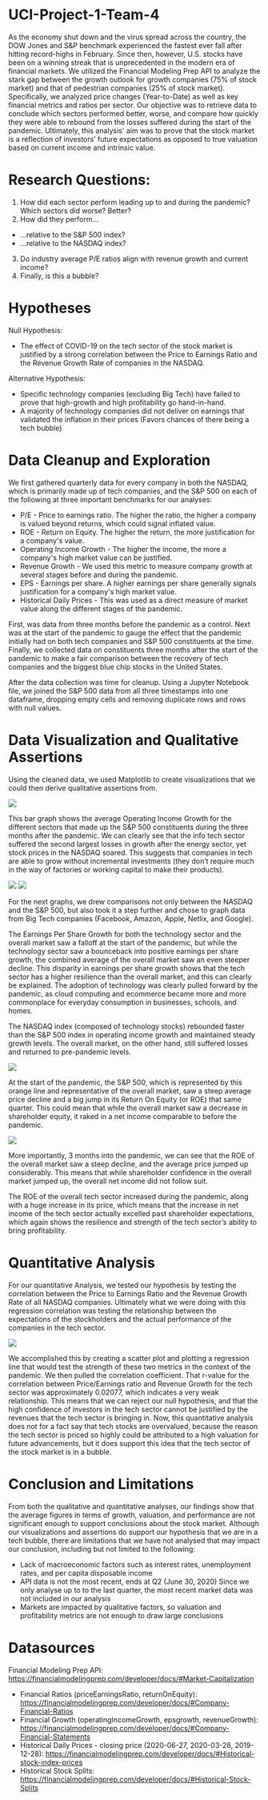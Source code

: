 # UCI-Project-1-Team-4

As the economy shut down and the virus spread across the country, the DOW Jones and S&P benchmark experienced the fastest ever fall after hitting record-highs in February. Since then, however, U.S. stocks have been on a winning streak that is unprecedented in the modern era of financial markets. We utilized the Financial Modeling Prep API to analyze the stark gap between the growth outlook for growth companies (75% of stock market) and that of pedestrian companies (25% of stock market). Specifically, we analyzed price changes (Year-to-Date) as well as key financial metrics and ratios per sector. Our objective was to retrieve data to conclude which sectors performed better, worse, and compare how quickly they were able to rebound from the losses suffered during the start of the pandemic. Ultimately, this analysis' aim was to prove that the stock market is a reflection of investors’ future expectations as opposed to true valuation based on current income and intrinsic value. 

# Research Questions:

1. How did each sector perform leading up to and during the pandemic? Which sectors did worse? Better?
2. How did they perform...
  - ...relative to the S&P 500 index? 
  - ...relative to the NASDAQ index? 
3. Do industry average P/E ratios align with revenue growth and current income? 
4. Finally, is this a bubble?

# Hypotheses

Null Hypothesis:
  - The effect of COVID-19 on the tech sector of the stock market is justified by a strong correlation between the Price to Earnings Ratio and the Revenue Growth Rate of companies in the NASDAQ.

Alternative Hypothesis:
  - Specific technology companies (excluding Big Tech) have failed to prove that high-growth and high profitability go hand-in-hand. 
  - A majority of technology companies did not deliver on earnings that validated the inflation in their prices (Favors chances of there being a tech bubble)

# Data Cleanup and Exploration

We first gathered quarterly data for every company in both the NASDAQ, which is primarily made up of tech companies, and the S&P 500 on each of the following at three important benchmarks for our analyses: 

  - P/E - Price to earnings ratio. The higher the ratio, the higher a company is valued beyond returns, which could signal inflated value. 
  - ROE - Return on Equity. The higher the return, the more justification for a company's value. 
  - Operating Income Growth - The higher the income, the more a company's high market value can be justified.
  - Revenue Growth - We used this metric to measure company growth at several stages before and during the pandemic.
  - EPS - Earnings per share. A higher earnings per share generally signals justification for a company's high market value.
  - Historical Daily Prices - This was used as a direct measure of market value along the different stages of the pandemic.
  
  First, was data from three months before the pandemic as a control. Next was at the start of the pandemic to gauge the effect that the pandemic initially had on both tech companies and S&P 500 constituents at the time. Finally, we collected data on constituents three months after the start of the pandemic to make a fair comparison between the recovery of tech companies and the biggest blue chip stocks in the United States.


After the data collection was time for cleanup. Using a Jupyter Notebook file, we joined the S&P 500 data from all three timestamps into one dataframe, dropping empty cells and removing duplicate rows and rows with null values. 

# Data Visualization and Qualitative Assertions

Using the cleaned data, we used Matplotlib to create visualizations that we could then derive qualitative assertions from.

![](graphs/op_in_growth.png)

This bar graph shows the average Operating Income Growth for the different sectors that made up the S&P 500 constituents during the three months after the pandemic. We can clearly see that the info tech sector suffered the second largest losses in growth after the energy sector, yet stock prices in the NASDAQ soared. This suggests that companies in tech are able to grow without incremental investments (they don’t require much in the way of factories or working capital to make their products).

![](graphs/eps_growth_comparison.png)
![](graphs/op_inc_growth_comparison.png)

For the next graphs, we drew comparisons not only between the NASDAQ and the S&P 500, but also took it a step further and chose to graph data from Big Tech companies (Facebook, Amazon, Apple, Netlix, and Google). 

The Earnings Per Share Growth for both the technology sector and the overall market saw a falloff at the start of the pandemic, but while the technology sector saw a bounceback into positive earnings per share growth, the combined average of the overall market saw an even steeper decline. This disparity in earnings per share growth shows that the tech sector has a higher resilience than the overall market, and this can clearly be explained. The adoption of technology was clearly pulled forward by the pandemic, as cloud computing and ecommerce became more and more commonplace for everyday consumption in businesses, schools, and homes. 

The NASDAQ index (composed of technology stocks) rebounded faster than the S&P 500 index in operating income growth and maintained steady growth levels. The overall market, on the other hand, still suffered losses and returned to pre-pandemic levels.

![](graphs/price_change_comparison.png)

At the start of the pandemic, the S&P 500, which is represented by this orange line and representative of the overall market, saw a steep average price decline and a big jump in its Return On Equity (or ROE) that same quarter. This could mean that while the overall market saw a decrease in shareholder equity, it raked in a net income comparable to before the pandemic. 

![](graphs/quarterly_roe_comparison.png)

More importantly, 3 months into the pandemic, we can see that the ROE of the overall market saw a steep decline, and the average price jumped up considerably. This means that while shareholder confidence in the overall market jumped up, the overall net income did not follow suit. 

The ROE of the overall tech sector increased during the pandemic, along with a huge increase in its price, which means that the increase in net income of the tech sector actually excelled past shareholder expectations, which again shows the resilience and strength of the tech sector’s ability to bring profitability. 

# Quantitative Analysis

For our quantitative Analysis, we tested our hypothesis by testing the correlation between the Price to Earnings Ratio and the Revenue Growth Rate of all NASDAQ companies. Ultimately what we were doing with this regression correlation was testing the relationship between the expectations of the stockholders and the actual performance of the companies in the tech sector. 

![](graphs/nasdaq_rev_pe.png)

We accomplished this by creating a scatter plot and plotting a regression line that would test the strength of these two metrics in the context of the pandemic. We then pulled the correlation coefficient. 
That r-value for the correlation between Price/Earnings ratio and Revenue Growth for the tech sector was approximately 0.02077, which indicates a very weak relationship. This means that we can reject our null hypothesis, and that the high confidence of investors in the tech sector cannot be justified by the revenues that the tech sector is bringing in.
Now, this quantitative analysis does not for a fact say that tech stocks are overvalued, because the reason the tech sector is priced so highly could be attributed to a high valuation for future advancements, but it does support this idea that the tech sector of the stock market is in a bubble. 

# Conclusion and Limitations

From both the qualitative and quantitative analyses, our findings show that the average figures in terms of growth, valuation, and performance are not significant enough to support conclusions about the stock market. Although our visualizations and assertions do support our hypothesis that we are in a tech bubble, there are limitations that we have not analysed that may impact our conclusion, including but not limited to the following:

  - Lack of macroeconomic factors such as interest rates, unemployment rates, and per capita disposable income
  - API data is not the most recent, ends at Q2 (June 30, 2020) Since we only analyse up to to the last quarter, the most recent market data was not included in our analysis
  - Markets are impacted by qualitative factors, so valuation and profitability metrics are not enough to draw large conclusions 

# Datasources
Financial Modeling Prep API: https://financialmodelingprep.com/developer/docs/#Market-Capitalization
  - Financial Ratios (priceEarningsRatio, returnOnEquity): https://financialmodelingprep.com/developer/docs/#Company-Financial-Ratios
  - Financial Growth (operatingIncomeGrowth, epsgrowth, revenueGrowth): https://financialmodelingprep.com/developer/docs/#Company-Financial-Statements
  - Historical Daily Prices - closing price (2020-06-27, 2020-03-28, 2019-12-28): https://financialmodelingprep.com/developer/docs/#Historical-stock-index-prices
  - Historical Stock Splits: https://financialmodelingprep.com/developer/docs/#Historical-Stock-Splits


